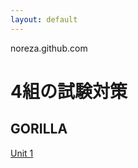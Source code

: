 ```yaml
---
layout: default
---
```

 
 noreza.github.com
 
# 4組の試験対策 
 
## GORILLA
<a href="unit1.md">Unit 1</a>

